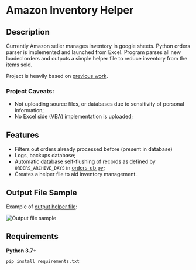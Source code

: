 # Amazon Inventory Helper

## Description

Currently Amazon seller manages inventory in google sheets. Python orders parser is implemented and launched from Excel. Program parses all new loaded orders and outputs a simple helper file to reduce inventory from the items sold.

Project is heavily based on [previous work](https://github.com/yomajo/Amazon-Orders-Parser).

### Project Caveats:

* Not uploading source files, or databases due to sensitivity of personal information;
* No Excel side (VBA) implementation is uploaded;

## Features

* Filters out orders already processed before (present in database)
* Logs, backups database;
* Automatic database self-flushing of records as defined by `ORDERS_ARCHIVE_DAYS` in [orders_db.py](https://github.com/yomajo/Amazon-Inventory/blob/master/Helper%20Files/orders_db.py);
* Creates a helper file to aid inventory management.

## Output File Sample

Example of [output helper file](https://github.com/yomajo/Amazon-Inventory/blob/master/Amazon%20Inventory%20Reduction%202020.09.30%2007.57.txt):

![Output file sample](https://user-images.githubusercontent.com/45366313/94644775-ddb68680-02f2-11eb-9d68-e97252068f22.png)


## Requirements

**Python 3.7+** 

``pip install requirements.txt``